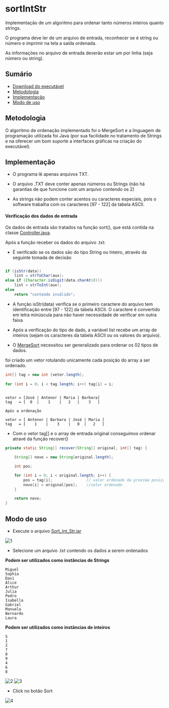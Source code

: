# sortIntStr
Implementação de um algoritmo para ordenar tanto números inteiros quanto strings.

O programa deve ler de um arquivo de entrada, reconhecer se é string ou número e imprimir na tela a saída ordenada.

As informações no arquivo de entrada deverão estar um por linha (seja número ou string).

## Sumário

- [Download do executável](https://github.com/FelipeNasci/sortIntStr/raw/master/dist/Sort_Int_Str.jar)
- [Metodologia](https://github.com/FelipeNasci/sortIntStr#metodologia)
- [Implementação](https://github.com/FelipeNasci/sortIntStr#implementa%C3%A7%C3%A3o)
- [Modo de uso](https://github.com/FelipeNasci/sortIntStr#modo-de-uso)

## Metodologia

O algoritmo de ordenação implementado foi o MergeSort e a linguagem de programação utilizada foi Java (por sua facilidade no tratamento de Strings e na oferecer um bom suporte a interfaces gráficas na criação do executável).

## Implementação

* O programa lê apenas arquivos TXT.

* O arquivo .TXT deve conter apenas números ou Strings (não há garantias de que funcione com um arquivo contendo os 2)

* As strings não podem conter acentos ou caracteres especiais, pois o software trabalha com os caracteres [97 - 122] da tabela ASCII.

#### Verificação dos dados de entrada

Os dados de entrada são tratados na função sort(), que está contida na classe [Controller.java](https://github.com/FelipeNasci/sortIntStr/blob/master/src/controller/Controller.java).

Após a função receber os dados do arquivo .txt:

- É verificado se os dados são do tipo String ou Inteiro, através da seguinte tomada de decisão

```java

if (isStr(data))
    list = strToChar(aux);
else if (Character.isDigit(data.charAt(0)))
    list = strToInt(aux);
else 
    return "conteúdo inválido";

```

- A função isStr(data) verifica se o primeiro caractere do arquivo tem identificação entre [97 - 122] da tabela ASCII. O caractere é convertido em letra minúscula para não haver necessidade de verificar em outra faixa

- Após a verificação do tipo de dado, a variável list recebe um array de inteiros (sejam os caracteres da tabela ASCII ou os valores do arquivo).

- O [MergeSort](https://github.com/FelipeNasci/sortIntStr/blob/master/src/sort/MergeSort.java) necessitou ser generalizado para ordenar os 02 tipos de dados.

foi criado um vetor rotulando unicamente cada posição do array a ser ordenado.

``` java
int[] tag = new int [vetor.length];
        
for (int i = 0; i < tag.length; i++) tag[i] = i;
    
```

```
vetor = [José | Antenor | Maria | Barbara]
tag   = [  0  |    1    |   2   |    3   ]

Após a ordenação

vetor = [ Antenor | Barbara | José | Maria ]
tag   = [    1    |    3    |   0  |   2   ]

```

- Com o vetor tag[] e o array de entrada original conseguimos ordenar atravé da função recover()

```java
private static String[] recover(String[] original, int[] tag) {

    String[] novo = new String[original.length];

    int pos;

    for (int i = 0; i < original.length; i++) {
        pos = tag[i];               // valor ordenado da proxima posição
        novo[i] = original[pos];    //valor ordenado
    }

    return novo;
}
```

## Modo de uso

* Execute o arquivo [Sort_Int_Str.jar](https://github.com/FelipeNasci/sortIntStr/raw/master/dist/Sort_Int_Str.jar)

![1](https://github.com/FelipeNasci/sortIntStr/blob/master/img/1.PNG)

* Selecione um arquivo .txt contendo os dados a serem ordenados 

**Podem ser utilizados como instâncias de Strings**

```
Miguel
Sophia
Davi
Alice
Arthur
Julia
Pedro
Isabella
Gabriel
Manuela
Bernardo
Laura
```

**Podem ser utilizados como instâncias de inteiros**

```
5
1
2
7
8
9
4
6
8
``` 

![2](https://github.com/FelipeNasci/sortIntStr/blob/master/img/2.PNG)
![3](https://github.com/FelipeNasci/sortIntStr/blob/master/img/3.PNG)

* Click no botão Sort

![4](https://github.com/FelipeNasci/sortIntStr/blob/master/img/4.PNG)